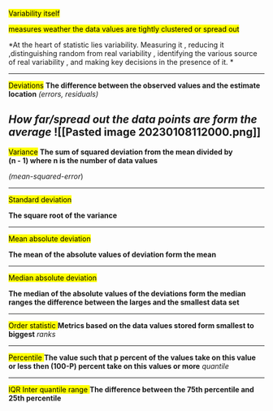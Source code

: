 
<mark class="hltr-grses">Variability itself</mark>

<mark class="hltr-szopen">measures weather the data values are tightly  clustered or spread out</mark>

*At the heart of statistic lies variability. 
Measuring it , reducing it ,distinguishing random from real variability , identifying the various source of real variability , and making key decisions in the presence of it. *

---

<mark class="hltr-try">Deviations</mark>
**The difference between the observed values and the estimate location**
*(errors, residuals)*

*How far/spread out  the data points are form the average*
![[Pasted image 20230108112000.png]]
---
<mark class="hltr-try">Variance</mark>
**The sum of squared deviation from the mean divided by   
(n - 1) where n is the number of data values** 

*(mean-squared-error*)

---

<mark class="hltr-try">Standard  deviation</mark>

**The square  root of the variance** 

---
<mark class="hltr-try">Mean absolute deviation </mark>

**The mean of the  absolute values of deviation form the mean** 

---
<mark class="hltr-try">Median absolute deviation </mark>


**The median of the absolute values of the deviations form the median ranges the difference between the larges and the smallest data set** 

----

<mark class="hltr-try">Order statistic </mark>
**Metrics based on the data values stored form smallest to biggest** 
*ranks*

---
<mark class="hltr-try">Percentile </mark>
**The value such that p percent of the values take on this value or less then  (100-P) percent take on this values or more** 
*quantile*

---
<mark class="hltr-try">IQR Inter quantile range </mark>
**The difference between the 75th percentile and 25th percentile** 